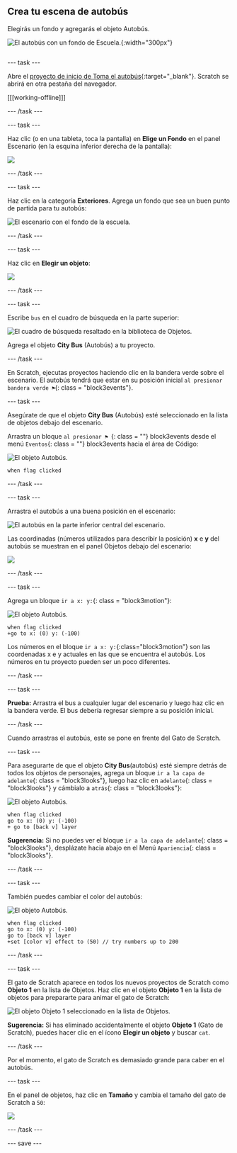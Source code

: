 ## Crea tu escena de autobús

<div style="display: flex; flex-wrap: wrap">
<div style="flex-basis: 200px; flex-grow: 1; margin-right: 15px;">
Elegirás un fondo y agregarás el objeto Autobús.
</div>
<div>

![El autobús con un fondo de Escuela.](images/bus-scene.png){:width="300px"}

</div>
</div>

--- task ---

Abre el [proyecto de inicio de Toma el autobús](https://scratch.mit.edu/projects/582214330/editor){:target="_blank"}. Scratch se abrirá en otra pestaña del navegador.

[[[working-offline]]]

--- /task ---

--- task ---

Haz clic (o en una tableta, toca la pantalla) en **Elige un Fondo** en el panel Escenario (en la esquina inferior derecha de la pantalla):

![](images/choose-a-backdrop.png)

--- /task ---

--- task ---

Haz clic en la categoría **Exteriores**. Agrega un fondo que sea un buen punto de partida para tu autobús:

![El escenario con el fondo de la escuela.](images/outdoor-backdrop.png)

--- /task ---

--- task ---

Haz clic en **Elegir un objeto**:

![](images/choose-sprite-menu.png)

--- /task ---

--- task ---

Escribe `bus` en el cuadro de búsqueda en la parte superior:

![El cuadro de búsqueda resaltado en la biblioteca de Objetos.](images/bus-search.png)

Agrega el objeto **City Bus** (Autobús) a tu proyecto.

--- /task ---

 En Scratch, ejecutas proyectos haciendo clic en la bandera verde sobre el escenario. El autobús tendrá que estar en su posición inicial `al presionar bandera verde ⚑`{: class = "block3events"}.

--- task ---

Asegúrate de que el objeto **City Bus** (Autobús) esté seleccionado en la lista de objetos debajo del escenario.

Arrastra un bloque `al presionar ⚑ `{: class = ""} block3events desde el menú `Eventos`{: class = ""} block3events hacia el área de Código:

![El objeto Autobús.](images/bus-sprite.png)

```blocks3
when flag clicked
```

--- /task ---

--- task ---

Arrastra el autobús a una buena posición en el escenario:

![El autobús en la parte inferior central del escenario.](images/bus-bottom-middle.png)

Las coordinadas (números utilizados para describir la posición) **x** e **y** del autobús se muestran en el panel Objetos debajo del escenario:

![](images/coords-sprite-pane.png)


--- /task ---

--- task ---

Agrega un bloque `ir a x: y:`{: class = "block3motion"}:

![El objeto Autobús.](images/bus-sprite.png)

```blocks3
when flag clicked
+go to x: (0) y: (-100)
```

Los números en el bloque `ir a x: y:`{:class="block3motion"} son las coordenadas x e y actuales en las que se encuentra el autobús. Los números en tu proyecto pueden ser un poco diferentes.

--- /task ---

--- task ---

**Prueba:** Arrastra el bus a cualquier lugar del escenario y luego haz clic en la bandera verde. El bus debería regresar siempre a su posición inicial.

--- /task ---

Cuando arrastras el autobús, este se pone en frente del Gato de Scratch.

--- task ---

Para asegurarte de que el objeto **City Bus**(autobús) esté siempre detrás de todos los objetos de personajes, agrega un bloque `ir a la capa de adelante`{: class = "block3looks"}, luego haz clic en `adelante`{: class = "block3looks"} y cámbialo a `atrás`{: class = "block3looks"}:

![El objeto Autobús.](images/bus-sprite.png)

```blocks3
when flag clicked
go to x: (0) y: (-100)
+ go to [back v] layer
```

**Sugerencia:** Si no puedes ver el bloque `ir a la capa de adelante`{: class = "block3looks"}, desplázate hacia abajo en el Menú `Apariencia`{: class = "block3looks"}.

--- /task ---

--- task ---

También puedes cambiar el color del autobús:

![El objeto Autobús.](images/bus-sprite.png)

```blocks3
when flag clicked
go to x: (0) y: (-100)
go to [back v] layer
+set [color v] effect to (50) // try numbers up to 200
```

--- /task ---

--- task ---

El gato de Scratch aparece en todos los nuevos proyectos de Scratch como **Objeto 1** en la lista de Objetos. Haz clic en el objeto **Objeto 1** en la lista de objetos para prepararte para animar el gato de Scratch:

![El objeto Objeto 1 seleccionado en la lista de Objetos.](images/sprite1-selected.png)

**Sugerencia:** Si has eliminado accidentalmente el objeto **Objeto 1** (Gato de Scratch), puedes hacer clic en el ícono **Elegir un objeto** y buscar `cat`.

--- /task ---

Por el momento, el gato de Scratch es demasiado grande para caber en el autobús.

--- task ---

En el panel de objetos, haz clic en **Tamaño** y cambia el tamaño del gato de Scratch a `50`:

![](images/sprite-pane-size.png)

--- /task ---

--- save ---
